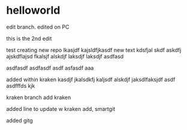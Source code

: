 # helloworld

edit branch. edited on PC

this is the 2nd edit

test creating new repo
lkasjdf kajsldfjkasdf
new text kdsfjal skdf
askdfj ajskdflajsd fkalsjf alskdjf laksdjf laksdjf
asdfasd


asdfasdf
asdfasdf
  asdf
    asfasdf
  aaa
  
added within kraken
kasdjf jkalsdkfj kaljsdf 
alskdjf jaksdlfaksjdf asdf asdfffds
kjk 

kraken branch
add kraken

added line to update w kraken
add, smartgit

added gitg
